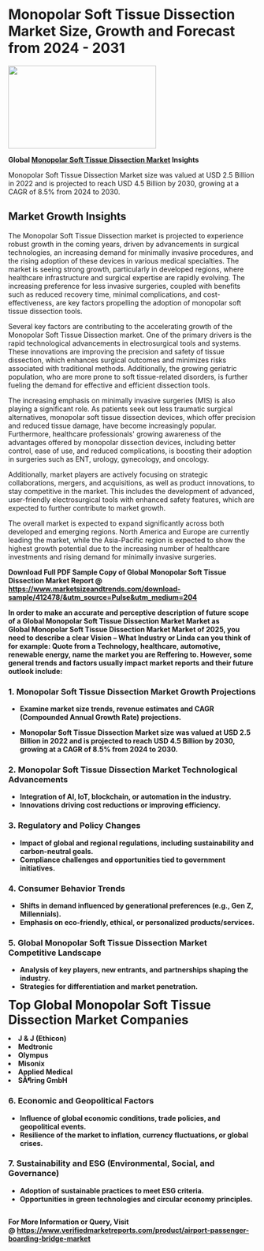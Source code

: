 <H1>Monopolar Soft Tissue Dissection Market Size, Growth and Forecast from 2024 - 2031</H1><img class="aligncenter size-medium wp-image-584254" src="https://thirdeyenews.in/wp-content/uploads/2024/09/Global-Market-Research-300x168.jpeg" alt="" width="300" height="168" /><p><strong>Global&nbsp;<a href="https://www.marketsizeandtrends.com/download-sample/412478/&amp;utm_source=Pulse&amp;utm_medium=204">Monopolar Soft Tissue Dissection Market</a> Insights</strong></p><p>Monopolar Soft Tissue Dissection Market size was valued at USD 2.5 Billion in 2022 and is projected to reach USD 4.5 Billion by 2030, growing at a CAGR of 8.5% from 2024 to 2030.</p><p><h2>Market Growth Insights</h2> <p>The Monopolar Soft Tissue Dissection market is projected to experience robust growth in the coming years, driven by advancements in surgical technologies, an increasing demand for minimally invasive procedures, and the rising adoption of these devices in various medical specialties. The market is seeing strong growth, particularly in developed regions, where healthcare infrastructure and surgical expertise are rapidly evolving. The increasing preference for less invasive surgeries, coupled with benefits such as reduced recovery time, minimal complications, and cost-effectiveness, are key factors propelling the adoption of monopolar soft tissue dissection tools.</p> <p><strong></strong></p> <p>Several key factors are contributing to the accelerating growth of the Monopolar Soft Tissue Dissection market. One of the primary drivers is the rapid technological advancements in electrosurgical tools and systems. These innovations are improving the precision and safety of tissue dissection, which enhances surgical outcomes and minimizes risks associated with traditional methods. Additionally, the growing geriatric population, who are more prone to soft tissue-related disorders, is further fueling the demand for effective and efficient dissection tools.</p> <p>The increasing emphasis on minimally invasive surgeries (MIS) is also playing a significant role. As patients seek out less traumatic surgical alternatives, monopolar soft tissue dissection devices, which offer precision and reduced tissue damage, have become increasingly popular. Furthermore, healthcare professionals' growing awareness of the advantages offered by monopolar dissection devices, including better control, ease of use, and reduced complications, is boosting their adoption in surgeries such as ENT, urology, gynecology, and oncology.</p> <p>Additionally, market players are actively focusing on strategic collaborations, mergers, and acquisitions, as well as product innovations, to stay competitive in the market. This includes the development of advanced, user-friendly electrosurgical tools with enhanced safety features, which are expected to further contribute to market growth.</p> <p>The overall market is expected to expand significantly across both developed and emerging regions. North America and Europe are currently leading the market, while the Asia-Pacific region is expected to show the highest growth potential due to the increasing number of healthcare investments and rising demand for minimally invasive surgeries.</p> <p><strong></p><p><span class=""><strong>Download Full PDF Sample Copy of Global Monopolar Soft Tissue Dissection Market Report</strong> @ <a href="https://www.marketsizeandtrends.com/download-sample/412478/&amp;utm_source=Pulse&amp;utm_medium=204" target="_blank">https://www.marketsizeandtrends.com/download-sample/412478/&amp;utm_source=Pulse&amp;utm_medium=204</a></span></p><p>In order to make an accurate and perceptive description of future scope of a Global&nbsp;Monopolar Soft Tissue Dissection Market Market as Global&nbsp;Monopolar Soft Tissue Dissection Market Market of 2025, you need to describe a clear Vision &ndash; What Industry or Linda can you think of for example: Quote from a Technology, healthcare, automotive, renewable energy, name the market you are Reffering to. However, some general trends and factors usually impact market reports and their future outlook include:</p><h3>1.&nbsp;<strong>Monopolar Soft Tissue Dissection Market Growth Projections</strong></h3><ul><li>Examine market size trends, revenue estimates and CAGR (Compounded Annual Growth Rate) projections.</li><li><p>Monopolar Soft Tissue Dissection Market size was valued at USD 2.5 Billion in 2022 and is projected to reach USD 4.5 Billion by 2030, growing at a CAGR of 8.5% from 2024 to 2030.</p></li></ul><h3>2.&nbsp;<strong>Monopolar Soft Tissue Dissection Market Technological Advancements</strong></h3><ul><li>Integration of AI, IoT, blockchain, or automation in the industry.</li><li>Innovations driving cost reductions or improving efficiency.</li></ul><h3>3.&nbsp;<strong>Regulatory and Policy Changes</strong></h3><ul><li>Impact of global and regional regulations, including sustainability and carbon-neutral goals.</li><li>Compliance challenges and opportunities tied to government initiatives.</li></ul><h3>4.&nbsp;<strong>Consumer Behavior Trends</strong></h3><ul><li>Shifts in demand influenced by generational preferences (e.g., Gen Z, Millennials).</li><li>Emphasis on eco-friendly, ethical, or personalized products/services.</li></ul><h3>5.&nbsp;<strong>Global Monopolar Soft Tissue Dissection Market Competitive Landscape</strong></h3><ul><li>Analysis of key players, new entrants, and partnerships shaping the industry.</li><li>Strategies for differentiation and market penetration.</li></ul><p data-pm-slice="1 1 []"><span style="color: inherit; font-family: inherit; font-size: 25px;">Top Global Monopolar Soft Tissue Dissection Market Companies</span></p><div class="" data-test-id=""><p><li>J & J (Ethicon)</li><li> Medtronic</li><li> Olympus</li><li> Misonix</li><li> Applied Medical</li><li> SÃ¶ring GmbH</li></p></div><h3>6.&nbsp;<strong>Economic and Geopolitical Factors</strong></h3><ul><li>Influence of global economic conditions, trade policies, and geopolitical events.</li><li>Resilience of the market to inflation, currency fluctuations, or global crises.</li></ul><h3>7.&nbsp;<strong>Sustainability and ESG (Environmental, Social, and Governance)</strong></h3><ul><li>Adoption of sustainable practices to meet ESG criteria.</li><li>Opportunities in green technologies and circular economy principles.</li></ul><h2><strong style="font-size: 14px;">For More Information or Query, Visit @&nbsp;</strong><a style="background-color: #ffffff; font-size: 14px;" href="https://www.marketsizeandtrends.com/report/monopolar-soft-tissue-dissection-market/" target="_blank">https://www.verifiedmarketreports.com/product/airport-passenger-boarding-bridge-market</a></h2>
